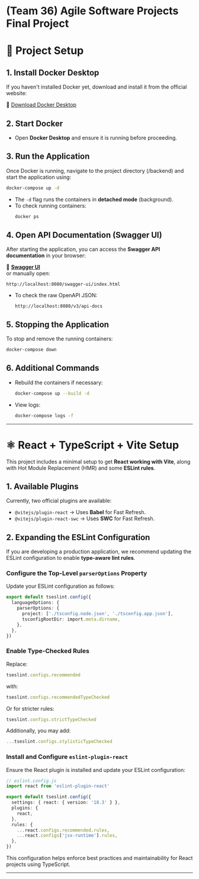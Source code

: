 # (Team 36) Agile Software Projects Final Project

# 🚀 Project Setup

## **1. Install Docker Desktop**
If you haven't installed Docker yet, download and install it from the official website:

🔗 [Download Docker Desktop](https://www.docker.com/get-started/)

## **2. Start Docker**
- Open **Docker Desktop** and ensure it is running before proceeding.

## **3. Run the Application**
Once Docker is running, navigate to the project directory (/backend) and start the application using:

```sh
docker-compose up -d
```

- The `-d` flag runs the containers in **detached mode** (background).
- To check running containers:
  ```sh
  docker ps
  ```

## **4. Open API Documentation (Swagger UI)**
After starting the application, you can access the **Swagger API documentation** in your browser:

🔗 **[Swagger UI](http://localhost:8080/swagger-ui/index.html)**  
or manually open:
```
http://localhost:8080/swagger-ui/index.html
```

- To check the raw OpenAPI JSON:
  ```
  http://localhost:8080/v3/api-docs
  ```

## **5. Stopping the Application**
To stop and remove the running containers:

```sh
docker-compose down
```

## **6. Additional Commands**
- Rebuild the containers if necessary:
  ```sh
  docker-compose up --build -d
  ```
- View logs:
  ```sh
  docker-compose logs -f
  ```

---

# ⚛️ React + TypeScript + Vite Setup

This project includes a minimal setup to get **React working with Vite**, along with Hot Module Replacement (HMR) and some **ESLint rules**.

## **1. Available Plugins**
Currently, two official plugins are available:
- `@vitejs/plugin-react` → Uses **Babel** for Fast Refresh.
- `@vitejs/plugin-react-swc` → Uses **SWC** for Fast Refresh.

## **2. Expanding the ESLint Configuration**
If you are developing a production application, we recommend updating the ESLint configuration to enable **type-aware lint rules**.

### **Configure the Top-Level `parserOptions` Property**
Update your ESLint configuration as follows:

```ts
export default tseslint.config({
  languageOptions: {
    parserOptions: {
      project: ['./tsconfig.node.json', './tsconfig.app.json'],
      tsconfigRootDir: import.meta.dirname,
    },
  },
})
```

### **Enable Type-Checked Rules**
Replace:
```ts
tseslint.configs.recommended
```
with:
```ts
tseslint.configs.recommendedTypeChecked
```
Or for stricter rules:
```ts
tseslint.configs.strictTypeChecked
```
Additionally, you may add:
```ts
...tseslint.configs.stylisticTypeChecked
```

### **Install and Configure `eslint-plugin-react`**
Ensure the React plugin is installed and update your ESLint configuration:

```ts
// eslint.config.js
import react from 'eslint-plugin-react'

export default tseslint.config({
  settings: { react: { version: '18.3' } },
  plugins: {
    react,
  },
  rules: {
    ...react.configs.recommended.rules,
    ...react.configs['jsx-runtime'].rules,
  },
})
```

This configuration helps enforce best practices and maintainability for React projects using TypeScript.

---


